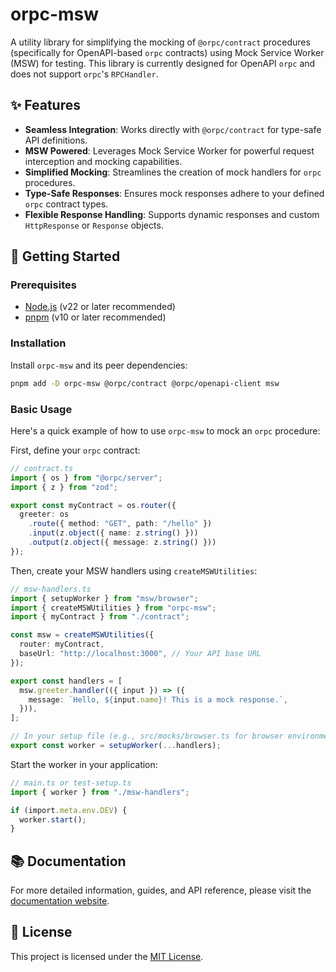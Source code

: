 # orpc-msw

A utility library for simplifying the mocking of `@orpc/contract` procedures (specifically for OpenAPI-based `orpc` contracts) using Mock Service Worker (MSW) for testing. This library is currently designed for OpenAPI `orpc` and does not support `orpc`'s `RPCHandler`.

## ✨ Features

*   **Seamless Integration**: Works directly with `@orpc/contract` for type-safe API definitions.
*   **MSW Powered**: Leverages Mock Service Worker for powerful request interception and mocking capabilities.
*   **Simplified Mocking**: Streamlines the creation of mock handlers for `orpc` procedures.
*   **Type-Safe Responses**: Ensures mock responses adhere to your defined `orpc` contract types.
*   **Flexible Response Handling**: Supports dynamic responses and custom `HttpResponse` or `Response` objects.

## 🚀 Getting Started

### Prerequisites

*   [Node.js](https://nodejs.org/) (v22 or later recommended)
*   [pnpm](https://pnpm.io/) (v10 or later recommended)

### Installation

Install `orpc-msw` and its peer dependencies:

```bash
pnpm add -D orpc-msw @orpc/contract @orpc/openapi-client msw
```

### Basic Usage

Here's a quick example of how to use `orpc-msw` to mock an `orpc` procedure:

First, define your `orpc` contract:

```typescript
// contract.ts
import { os } from "@orpc/server";
import { z } from "zod";

export const myContract = os.router({
  greeter: os
    .route({ method: "GET", path: "/hello" })
    .input(z.object({ name: z.string() }))
    .output(z.object({ message: z.string() }))
});
```

Then, create your MSW handlers using `createMSWUtilities`:

```typescript
// msw-handlers.ts
import { setupWorker } from "msw/browser";
import { createMSWUtilities } from "orpc-msw";
import { myContract } from "./contract";

const msw = createMSWUtilities({
  router: myContract,
  baseUrl: "http://localhost:3000", // Your API base URL
});

export const handlers = [
  msw.greeter.handler(({ input }) => ({
    message: `Hello, ${input.name}! This is a mock response.`,
  })),
];

// In your setup file (e.g., src/mocks/browser.ts for browser environments)
export const worker = setupWorker(...handlers);
```

Start the worker in your application:

```typescript
// main.ts or test-setup.ts
import { worker } from "./msw-handlers";

if (import.meta.env.DEV) {
  worker.start();
}
```

## 📚 Documentation

For more detailed information, guides, and API reference, please visit the [documentation website](https://dansnow.github.io/orpc-msw/).

## 📄 License

This project is licensed under the [MIT License](LICENSE).
